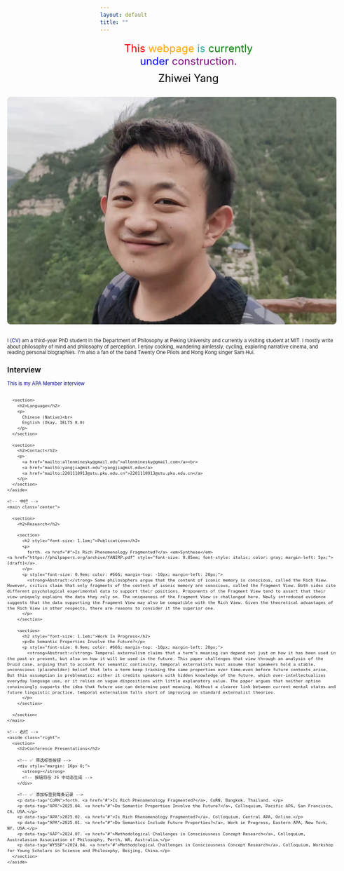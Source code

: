 ```yaml
---
layout: default
title: ""
---
```

<html lang="en">
<head>
  <meta charset="UTF-8" />
  <meta name="viewport" content="width=device-width, initial-scale=1.0"/>
  <style>
    * {
      box-sizing: border-box;
    }

    html, body {
      margin: 0;
      padding: 0;
      font-family: 'Georgia', serif;
      overflow-x: hidden;
      font-size: 16.5px;
    }

    a {
      text-decoration: none;
      color: darkblue;
    }

    a:hover {
      text-decoration: underline;
    }

    .container {
      display: flex;
      width: 100vw;
      padding-left: 10px;
      padding-right: 10px;
      gap: 20px;
      transform: translateX(-220px) scale(0.8);
      transform-origin: top left;
    }

    .left,
    .center,
    .right {
      padding-top: 10px;
      padding-bottom: 10px;
    }

    .left {
      flex: 1;
      min-width: 220px;
    }

    .center {
      flex: 2;
      min-width: 400px;
    }

    .right {
      flex: 1.2;
      min-width: 250px;
    }

    img.profile-photo {
      max-width: 100%;
      height: auto;
      border-radius: 10px;
      margin-bottom: 20px;
    }

    section {
      margin-bottom: 30px;
    }

    @media screen and (max-width: 900px) {
      .container {
        flex-direction: column;
        padding-left: 10px;
        padding-right: 10px;
      }

      .left, .center, .right {
        width: 100%;
      }

      .center {
        min-width: auto;
      }
    }
  </style>
</head>
<body>

  <div class="construction-banner" style="font-size: 24px; margin: 20px; text-align: center;">
    <span style="color: red;">This</span>
    <span style="color: orange;">webpage</span>
    <span style="color: lightseagreen;">is</span>
    <span style="color: green;">currently</span>
    <span style="color: blue;">under</span>
    <span style="color: purple;">construction.</span>
  </div>

  <div style="font-size: 24px; margin-top: -10px; margin-bottom: 20px; text-align: center; color: black;">
    Zhiwei Yang
  </div>

  <div class="container">
    <!-- 左栏 -->
    <aside class="left">
      <img src="https://github.com/pkuphil/zhiweiyang/blob/main/WechatIMG826.jpg?raw=true" alt="Profile Photo" class="profile-photo">
      <p>
        I <a href="#">(CV)</a> am a third-year PhD student in the Department of Philosophy at Peking University and currently a visiting student at MIT. I mostly write about philosophy of mind and philosophy of perception.
        I enjoy cooking, wandering aimlessly, cycling, exploring narrative cinema, and reading personal biographies. I'm also a fan of the band Twenty One Pilots and Hong Kong singer Sam Hui.
      </p>

<section>
  <h2>Interview</h2>
  <p><a href="https://blog.apaonline.org/2025/03/28/apa-member-interview-zhiwei-yang/" target="_blank">This is my APA Member interview</a></p>
</section>
      
      <section>
        <h2>Language</h2>
        <p>
          Chinese (Native)<br>
          English (Okay, IELTS 8.0)
        </p>
      </section>

      <section>
        <h2>Contact</h2>
        <p>
          <a href="mailto:allenminesky@gmail.edu">allenminesky@gmail.com</a><br>
          <a href="mailto:yangjia@mit.edu">yangjia@mit.edu</a>
          <a href="mailto:2201110913@stu.pku.edu.cn">2201110913@stu.pku.edu.cn</a>
        </p>
      </section>
    </aside>

    <!-- 中栏 -->
    <main class="center">

      <section>
        <h2>Research</h2>

        <section>
          <h2 style="font-size: 1.1em;">Publications</h2>
          <p>
            forth. <a href="#">Is Rich Phenomenology Fragmented?</a> <em>Synthese</em>
    <a href="https://philpapers.org/archive/YANIRP.pdf" style="font-size: 0.85em; font-style: italic; color: gray; margin-left: 5px;">[draft]</a>.
          </p>
          <p style="font-size: 0.9em; color: #666; margin-top: -10px; margin-left: 20px;">
            <strong>Abstract:</strong> Some philosophers argue that the content of iconic memory is conscious, called the Rich View. However, critics claim that only fragments of the content of iconic memory are conscious, called the Fragment View. Both sides cite different psychological experimental data to support their positions. Proponents of the Fragment View tend to assert that their view uniquely explains the data they rely on. The uniqueness of the Fragment View is challenged here. Newly introduced evidence suggests that the data supporting the Fragment View may also be compatible with the Rich View. Given the theoretical advantages of the Rich View in other respects, there are reasons to consider it the superior one.
          </p>
        </section>

        <section>
          <h2 style="font-size: 1.1em;">Work In Progress</h2>
          <p>Do Semantic Properties Involve the Future?</p>
          <p style="font-size: 0.9em; color: #666; margin-top: -10px; margin-left: 20px;">
            <strong>Abstract:</strong> Temporal externalism claims that a term’s meaning can depend not just on how it has been used in the past or present, but also on how it will be used in the future. This paper challenges that view through an analysis of the Druid case, arguing that to account for semantic continuity, temporal externalists must assume that speakers hold a stable, unconscious (placeholder) belief that lets a term keep tracking the same properties over time—even before future contexts arise. But this assumption is problematic: either it credits speakers with hidden knowledge of the future, which over-intellectualizes everyday language use, or it relies on vague dispositions with little explanatory value. The paper argues that neither option convincingly supports the idea that future use can determine past meaning. Without a clearer link between current mental states and future linguistic practice, temporal externalism falls short of improving on standard externalist theories.
          </p>
        </section>

      </section>
    </main>

    <!-- 右栏 -->
    <aside class="right">
      <section>
        <h2>Conference Presentations</h2>

        <!-- ✅ 筛选标签按钮 -->
        <div style="margin: 10px 0;">
          <strong></strong>
          <!-- 按钮将在 JS 中动态生成 -->
        </div>

        <!-- ✅ 添加标签到每条记录 -->
        <p data-tag="CoRN">forth. <a href="#">Is Rich Phenomenology Fragmented?</a>, CoRN, Bangkok, Thailand. </p>
        <p data-tag="APA">2025.04. <a href="#">Do Semantic Properties Involve the Future?</a>, Colloquium, Pacific APA, San Francisco, CA, USA.</p>
        <p data-tag="APA">2025.02. <a href="#">Is Rich Phenomenology Fragmented?</a>, Colloquium, Central APA, Online.</p>
        <p data-tag="APA">2025.01. <a href="#">Do Semantics Include Future Properties?</a>, Work in Progress, Eastern APA, New York, NY, USA.</p>
        <p data-tag="AAP">2024.07. <a href="#">Methodological Challenges in Consciousness Concept Research</a>, Colloquium, Australasian Association of Philosophy, Perth, WA, Australia.</p>
        <p data-tag="WYSSP">2024.04. <a href="#">Methodological Challenges in Consciousness Concept Research</a>, Colloquium, Workshop for Young Scholars in Science and Philosophy, Beijing, China.</p>
      </section>
    </aside>
  </div>

  <!-- ✅ JavaScript for tag filtering with counts -->
  <script>
    document.addEventListener("DOMContentLoaded", () => {
      const events = document.querySelectorAll('[data-tag]');
      const counts = {};

      // Count occurrences of each tag
      events.forEach(el => {
        const tag = el.dataset.tag;
        counts[tag] = (counts[tag] || 0) + 1;
      });

      const tags = ['APA', 'AAP', 'CoRN', 'WYSSP'];
      const filterDiv = document.querySelector('div[style*="margin: 10px 0"]');

      // Create "All" button
      filterDiv.innerHTML = '<strong>Filter:</strong> <button onclick="filterEvents(\'all\')">All (' + events.length + ')</button>';

      // Create a button for each tag
      tags.forEach(tag => {
        const count = counts[tag] || 0;
        const button = document.createElement('button');
        button.textContent = `${tag} (${count})`;
        button.setAttribute('onclick', `filterEvents('${tag}')`);
        filterDiv.appendChild(button);
      });
    });

    function filterEvents(tag) {
      const events = document.querySelectorAll('[data-tag]');
      events.forEach(el => {
        el.style.display = (tag === 'all' || el.dataset.tag === tag) ? 'block' : 'none';
      });
    }
  </script>

</body>
</html>
